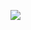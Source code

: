 ![](https://github-readme-stats.vercel.app/api/wakatime?username=hinryd&layout=compact&theme=merko&custom_title=🕒+Weekly+stats)
